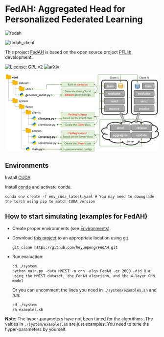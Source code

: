 # FedAH: Aggregated Head for Personalized Federated Learning

![fedah](D:\workspace\PycharmProjects\FedAH\fedah.png)



![fedah_client](D:\workspace\PycharmProjects\FedAH\fedah_client.png)

This project [FedAH](https://github.com/heyuepeng/FedAH) is based on the open source project [PFLlib](https://github.com/TsingZ0/PFLlib) development.

[![License: GPL v2](https://camo.githubusercontent.com/1b537d3212c421e0362b9c7168f1febd83941d79e8ccd8487309a4a759f7da11/68747470733a2f2f696d672e736869656c64732e696f2f62616467652f4c6963656e73652d47504c5f76322d626c75652e737667)](https://www.gnu.org/licenses/old-licenses/gpl-2.0.en.html) [![arXiv](https://camo.githubusercontent.com/ca1d27a07f5525f7d380d41c70a877b7af62e55c39c1199e15129854ab949391/68747470733a2f2f696d672e736869656c64732e696f2f62616467652f61725869762d323331322e30343939322d6233316231622e737667)](https://arxiv.org/abs/2312.04992)

[![img](https://github.com/heyuepeng/PFLlibVSP/raw/main/structure.png)](https://github.com/heyuepeng/PFLlibVSP/blob/main/structure.png)



## Environments

Install [CUDA](https://developer.nvidia.com/cuda-11-6-0-download-archive).

Install [conda](https://repo.anaconda.com/miniconda/Miniconda3-latest-Linux-x86_64.sh) and activate conda.

```
conda env create -f env_cuda_latest.yaml # You may need to downgrade the torch using pip to match CUDA version
```



## How to start simulating (examples for FedAH)

- Create proper environments (see [Environments](https://github.com/heyuepeng/FedAH#environments)).

- Download [this project](https://github.com/heyuepeng/FedAH) to an appropriate location using [git](https://git-scm.com/).

  ```
  git clone https://github.com/heyuepeng/FedAH.git
  ```

- Run evaluation:

  ```
  cd ./system
  python main.py -data MNIST -m cnn -algo FedAH -gr 2000 -did 0 # using the MNIST dataset, the FedAH algorithm, and the 4-layer CNN model
  ```

  Or you can uncomment the lines you need in `./system/examples.sh` and run:

  ```
  cd ./system
  sh examples.sh
  ```

**Note**: The hyper-parameters have not been tuned for the algorithms. The values in `./system/examples.sh` are just examples. You need to tune the hyper-parameters by yourself.
